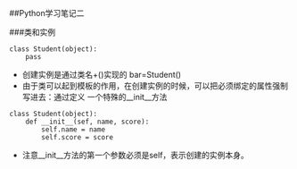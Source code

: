 ##Python学习笔记二

###类和实例
```
class Student(object):
	pass
```
- 创建实例是通过类名+()实现的 bar=Student()
- 由于类可以起到模板的作用，在创建实例的时候，可以把必须绑定的属性强制写进去：通过定义
一个特殊的__init__方法
```
class Student(object):
	def __init__(sef, name, score):
		self.name = name
		self.score = score
```
- 注意\_\_init\_\_方法的第一个参数必须是self，表示创建的实例本身。
